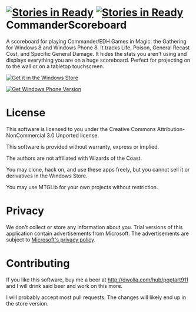 [![Stories in Ready](https://badge.waffle.io/LunchMTG/CommanderScoreboard.png?label=ready&title=Ready)](https://waffle.io/LunchMTG/CommanderScoreboard)
[![Stories in Ready](https://badge.waffle.io/owen2/commanderscoreboard.png?label=ready&title=Ready)](https://waffle.io/owen2/commanderscoreboard)
CommanderScoreboard
===================

A scoreboard for playing Commander/EDH Games in Magic: the Gathering for Windows 8 and Windows Phone 8. It tracks Life, Poison, General Recast Cost, and Specific General Damage. It hides the stats you aren't using and displays everything you are on a huge scoreboard. Perfect for projecting on to the wall or on a tabletop touchscreen.

[![Get it in the Windows Store](http://i.msdn.microsoft.com/dynimg/IC671223.png)](http://apps.microsoft.com/windows/app/commander-scoreboard/22e71ea1-46bd-4759-a18e-f5e9a37387d8)

[![Get Windows Phone Version](http://nokiatheone.files.wordpress.com/2013/06/download-from-windows-phone-store.png?w=258&h=67)](http://www.windowsphone.com/s?appid=ced4d499-80ed-45d3-bd04-b0a975418499)

License
=======

This software is licensed to you under the Creative Commons Attribution-NonCommercial 3.0 Unported license.

This software is provided without warranty, express or implied. 

The authors are not affiliated with Wizards of the Coast.

You may clone, hack on, and use these apps freely, but you cannot sell it or derivatives in the Windows Store. 

You may use MTGLib for your own projects without restriction.

Privacy
=======

We don't collect or store any information about you. Trial versions of this application contain advertisements from Microsoft. The advertisements are subject to [Microsoft's privacy policy](http://privacy.microsoft.com/en-us/fullnotice.mspx).

Contributing
============

If you like this software, buy me a beer at http://dwolla.com/hub/poptart911 and I will drink said beer and work on this more.

I will probably accept most pull requests. The changes will likely end up in the store version.
